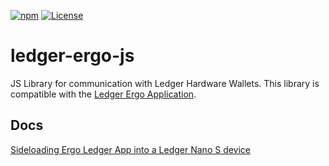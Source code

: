 [![npm](https://badgen.net/npm/v/ledger-ergo-js)](https://www.npmjs.com/package/ledger-ergo-js)
[![License](https://badgen.net/github/license/anon-br/ledger-ergo-js)](https://github.com/anon-br/ledger-ergo-js/blob/master/LICENSE)

# ledger-ergo-js

JS Library for communication with Ledger Hardware Wallets.
This library is compatible with the [Ledger Ergo Application](https://github.com/tesseract-one/ledger-app-ergo).

## Docs

[Sideloading Ergo Ledger App into a Ledger Nano S device](/docs/ledger-app-installing.md)

